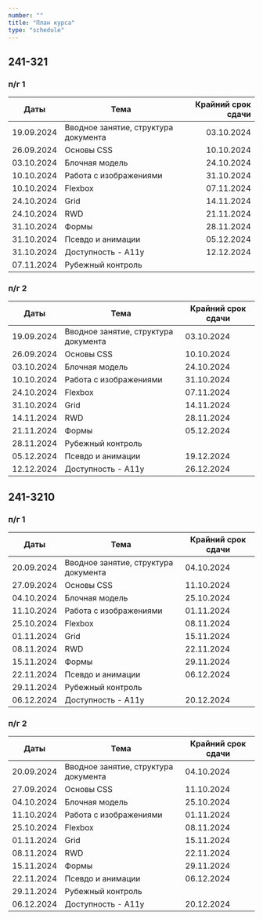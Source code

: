 ```yaml
---
number: ""
title: "План курса"
type: "schedule"
---
```


## 241-321

### п/г 1

| Даты       | Тема                                 | Крайний срок сдачи |
| ---------- | ------------------------------------ | -----------------: |
| 19.09.2024 | Вводное занятие, структура документа |         03.10.2024 |
| 26.09.2024 | Основы CSS                           |         10.10.2024 |
| 03.10.2024 | Блочная модель                       |         24.10.2024 |
| 10.10.2024 | Работа с изображениями               |         31.10.2024 |
| 10.10.2024 | Flexbox                              |         07.11.2024 |
| 24.10.2024 | Grid                                 |         14.11.2024 |
| 24.10.2024 | RWD                                  |         21.11.2024 |
| 31.10.2024 | Формы                                |         28.11.2024 |
| 31.10.2024 | Псевдо и анимации                    |         05.12.2024 |
| 31.10.2024 | Доступность - A11y                   |         12.12.2024 |
| 07.11.2024 | Рубежный контроль                    |                    |

### п/г 2

| Даты       | Тема                                 | Крайний срок сдачи |
| ---------- | ------------------------------------ | ------------------ |
| 19.09.2024 | Вводное занятие, структура документа | 03.10.2024         |
| 26.09.2024 | Основы CSS                           | 10.10.2024         |
| 03.10.2024 | Блочная модель                       | 24.10.2024         |
| 10.10.2024 | Работа с изображениями               | 31.10.2024         |
| 24.10.2024 | Flexbox                              | 07.11.2024         |
| 31.10.2024 | Grid                                 | 14.11.2024         |
| 14.11.2024 | RWD                                  | 28.11.2024         |
| 21.11.2024 | Формы                                | 05.12.2024         |
| 28.11.2024 | Рубежный контроль                    |                    |
| 05.12.2024 | Псевдо и анимации                    | 19.12.2024         |
| 12.12.2024 | Доступность - A11y                   | 26.12.2024         |

## 241-3210

### п/г 1

| Даты       | Тема                                 | Крайний срок сдачи |
| ---------- | ------------------------------------ | ------------------ |
| 20.09.2024 | Вводное занятие, структура документа | 04.10.2024         |
| 27.09.2024 | Основы CSS                           | 11.10.2024         |
| 04.10.2024 | Блочная модель                       | 25.10.2024         |
| 11.10.2024 | Работа с изображениями               | 01.11.2024         |
| 25.10.2024 | Flexbox                              | 08.11.2024         |
| 01.11.2024 | Grid                                 | 15.11.2024         |
| 08.11.2024 | RWD                                  | 22.11.2024         |
| 15.11.2024 | Формы                                | 29.11.2024         |
| 22.11.2024 | Псевдо и анимации                    | 06.12.2024         |
| 29.11.2024 | Рубежный контроль                    |                    |
| 06.12.2024 | Доступность - A11y                   | 20.12.2024         |

### п/г 2

| Даты       | Тема                                 | Крайний срок сдачи |
| ---------- | ------------------------------------ | ------------------ |
| 20.09.2024 | Вводное занятие, структура документа | 04.10.2024         |
| 27.09.2024 | Основы CSS                           | 11.10.2024         |
| 04.10.2024 | Блочная модель                       | 25.10.2024         |
| 11.10.2024 | Работа с изображениями               | 01.11.2024         |
| 25.10.2024 | Flexbox                              | 08.11.2024         |
| 01.11.2024 | Grid                                 | 15.11.2024         |
| 08.11.2024 | RWD                                  | 22.11.2024         |
| 15.11.2024 | Формы                                | 29.11.2024         |
| 22.11.2024 | Псевдо и анимации                    | 06.12.2024         |
| 29.11.2024 | Рубежный контроль                    |                    |
| 06.12.2024 | Доступность - A11y                   | 20.12.2024         |
